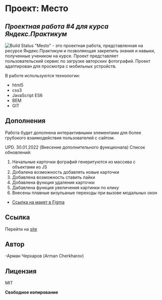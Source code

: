 # Проект: Место
## _Проектная работа #4 для курса Яндекс.Практикум_

![Build Status](https://travis-ci.org/joemccann/dillinger.svg?branch=master)
"Mesto" - это проектная работа, представленная на ресурсе Яндекс.Практикум и позволяющая закрепить знания и навыки, полученные учеником на курсе.
Проект представляет пользовательский сервис по загрузке авторских фотографий.
Проект адаптирован для просмотра с мобильных устройств.

В работе используются технологии:
- html5
- css3
- JavaScript ES6
- BEM
- GIT

## Дополнения

Работа будет дополнена интерактивными элементами для более грубокого взаимодействия пользователей с сайтом.

UPD. 30.01.2022 (Внесение дополнительного функционала)
Список обновлений:
  1) Начальные карточки фографий генеритуются из массива с объектами из JS
  2) Добалена возможность добавлять новые карточки
  3) Добавлена возможность ставить лайки
  4) Добавлена функция удаления карточки
  5) Дабавлена функция увеличения картинки по клику
  6) Внесены плавные визульаные переходы при вызове модальных окон

* [Ссылка на макет в Figma](https://www.figma.com/file/2cn9N9jSkmxD84oJik7xL7/JavaScript.-Sprint-4?node-id=0%3A1)
## Ссылка
Перейти на [site]

## Автор
-Арман Черхаров (Arman Cherkharov)

## Лицензия

MIT

**Свободное копирование**

[site]: <https://arman1231.github.io/mesto/index.html>
